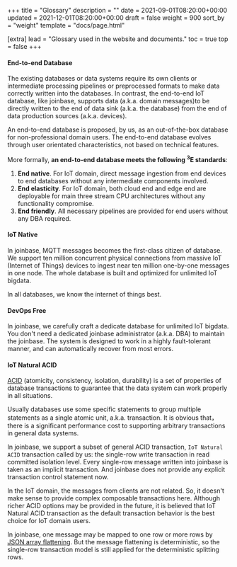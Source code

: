 +++
title = "Glossary"
description = ""
date = 2021-09-01T08:20:00+00:00
updated = 2021-12-01T08:20:00+00:00
draft = false
weight = 900
sort_by = "weight"
template = "docs/page.html"

[extra]
lead = "Glossary used in the website and documents."
toc = true
top = false
+++

#### End-to-end Database

The existing databases or data systems require its own clients or intermediate processing pipelines or preprocessed formats to make data correctly written into the databases. In contrast, the end-to-end IoT database, like joinbase, supports data (a.k.a. domain messages)to be directly written to the end of data sink (a.k.a. the database) from the end of data production sources (a.k.a. devices).

An end-to-end database is proposed, by us, as an out-of-the-box database for non-professional domain users. The end-to-end database evolves through user orientated characteristics, not based on technical features.

More formally, **an end-to-end database meets the following <sup>3</sup>E standards**:

1. **End native**. For IoT domain, direct message ingestion from end devices to end databases without any intermediate components involved.
2. **End elasticity**. For IoT domain, both cloud end and edge end are deployable for main three stream CPU architectures without any functionality compromise.
3. **End friendly**. All necessary pipelines are provided for end users without any DBA required.

#### IoT Native

In joinbase, MQTT messages becomes the first-class citizen of database. We support ten million concurrent physical connections from massive IoT (Internet of Things) devices to ingest near ten million one-by-one messages in one node. The whole database is built and optimized for unlimited IoT bigdata. 

In all databases, we know the internet of things best.

#### DevOps Free

In joinbase, we carefully craft a dedicate database for unlimited IoT bigdata. You don't need a dedicated joinbase administrator (a.k.a. DBA) to maintain the joinbase. The system is designed to work in a highly fault-tolerant manner, and can automatically recover from most errors. 

#### IoT Natural ACID

[ACID](https://en.wikipedia.org/wiki/ACID) (atomicity, consistency, isolation, durability) is a set of properties of database transactions to guarantee that the data system can work properly in all situations. 

Usually databases use some specific statements to group multiple statements as a single atomic unit, a.k.a. transaction. It is obvious that， there is a significant performance cost to supporting arbitrary transactions in general data systems. 

In joinbase, we support a subset of general ACID transaction, `IoT Natural ACID` transaction called by us: the single-row write transaction in read committed isolation level. Every single-row message written into joinbase is taken as an implicit transaction. And joinbase does not provide any explicit transaction control statement now.

In the IoT domain, the messages from clients are not related. So, it doesn't make sense to provide complex composable transactions here. Although richer ACID options may be provided in the future, it is believed that IoT Natural ACID transaction as the default transaction behavior is the best choice for IoT domain users.

In joinbase, one message may be mapped to one row or more rows by [JSON array flattening](/docs/references/mapping/#custom-mapping). But the message flattening is deterministic, so the single-row transaction model is still applied for the deterministic splitting rows.



